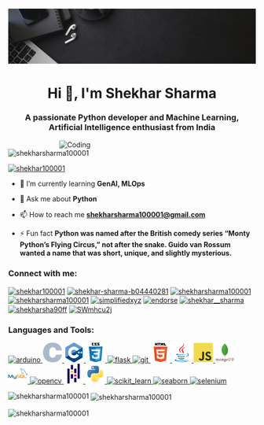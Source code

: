 ![GitHub Banner](github_banner.gif)
<h1 align="center">Hi 👋, I'm Shekhar Sharma</h1>
<h3 align="center">A passionate Python developer and Machine Learning, Artificial Intelligence enthusiast from India</h3>
<img align="right" alt="Coding" width="400" src="https://i.pinimg.com/originals/81/17/8b/81178b47a8598f0c81c4799f2cdd4057.gif">

<p align="left"> <img src="https://komarev.com/ghpvc/?username=shekharsharma100001&label=Profile%20views&color=0e75b6&style=flat" alt="shekharsharma100001" /> </p>

<p align="left"> <a href="https://twitter.com/shekhar100001" target="blank"><img src="https://img.shields.io/twitter/follow/shekhar100001?logo=twitter&style=for-the-badge" alt="shekhar100001" /></a> </p>

- 🌱 I’m currently learning **GenAI, MLOps**

- 💬 Ask me about **Python**

- 📫 How to reach me **shekharsharma100001@gmail.com**

- ⚡ Fun fact **Python was named after the British comedy series “Monty Python’s Flying Circus,” not after the snake. Guido van Rossum wanted a name that was short, unique, and slightly mysterious.**

<h3 align="left">Connect with me:</h3>
<p align="left">
<a href="https://twitter.com/shekhar100001" target="blank"><img align="center" src="https://raw.githubusercontent.com/rahuldkjain/github-profile-readme-generator/master/src/images/icons/Social/twitter.svg" alt="shekhar100001" height="30" width="40" /></a>
<a href="https://linkedin.com/in/shekhar-sharma-b04440281" target="blank"><img align="center" src="https://raw.githubusercontent.com/rahuldkjain/github-profile-readme-generator/master/src/images/icons/Social/linked-in-alt.svg" alt="shekhar-sharma-b04440281" height="30" width="40" /></a>
<a href="https://kaggle.com/shekharsharma100001" target="blank"><img align="center" src="https://raw.githubusercontent.com/rahuldkjain/github-profile-readme-generator/master/src/images/icons/Social/kaggle.svg" alt="shekharsharma100001" height="30" width="40" /></a>
<a href="https://instagram.com/shekharsharma100001" target="blank"><img align="center" src="https://raw.githubusercontent.com/rahuldkjain/github-profile-readme-generator/master/src/images/icons/Social/instagram.svg" alt="shekharsharma100001" height="30" width="40" /></a>
<a href="https://www.codechef.com/users/simplifiedxyz" target="blank"><img align="center" src="https://cdn.jsdelivr.net/npm/simple-icons@3.1.0/icons/codechef.svg" alt="simplifiedxyz" height="30" width="40" /></a>
<a href="https://codeforces.com/profile/endorse" target="blank"><img align="center" src="https://raw.githubusercontent.com/rahuldkjain/github-profile-readme-generator/master/src/images/icons/Social/codeforces.svg" alt="endorse" height="30" width="40" /></a>
<a href="https://www.leetcode.com/shekhar__sharma" target="blank"><img align="center" src="https://raw.githubusercontent.com/rahuldkjain/github-profile-readme-generator/master/src/images/icons/Social/leet-code.svg" alt="shekhar__sharma" height="30" width="40" /></a>
<a href="https://auth.geeksforgeeks.org/user/shekharsha90ff" target="blank"><img align="center" src="https://raw.githubusercontent.com/rahuldkjain/github-profile-readme-generator/master/src/images/icons/Social/geeks-for-geeks.svg" alt="shekharsha90ff" height="30" width="40" /></a>
<a href="https://discord.gg/SWmhcu2j" target="blank"><img align="center" src="https://raw.githubusercontent.com/rahuldkjain/github-profile-readme-generator/master/src/images/icons/Social/discord.svg" alt="SWmhcu2j" height="30" width="40" /></a>
</p>

<h3 align="left">Languages and Tools:</h3>
<p align="left"> <a href="https://www.arduino.cc/" target="_blank" rel="noreferrer"> <img src="https://cdn.worldvectorlogo.com/logos/arduino-1.svg" alt="arduino" width="40" height="40"/> </a> <a href="https://www.cprogramming.com/" target="_blank" rel="noreferrer"> <img src="https://raw.githubusercontent.com/devicons/devicon/master/icons/c/c-original.svg" alt="c" width="40" height="40"/> </a> <a href="https://www.w3schools.com/cpp/" target="_blank" rel="noreferrer"> <img src="https://raw.githubusercontent.com/devicons/devicon/master/icons/cplusplus/cplusplus-original.svg" alt="cplusplus" width="40" height="40"/> </a> <a href="https://www.w3schools.com/css/" target="_blank" rel="noreferrer"> <img src="https://raw.githubusercontent.com/devicons/devicon/master/icons/css3/css3-original-wordmark.svg" alt="css3" width="40" height="40"/> </a> <a href="https://flask.palletsprojects.com/" target="_blank" rel="noreferrer"> <img src="https://www.vectorlogo.zone/logos/pocoo_flask/pocoo_flask-icon.svg" alt="flask" width="40" height="40"/> </a> <a href="https://git-scm.com/" target="_blank" rel="noreferrer"> <img src="https://www.vectorlogo.zone/logos/git-scm/git-scm-icon.svg" alt="git" width="40" height="40"/> </a> <a href="https://www.w3.org/html/" target="_blank" rel="noreferrer"> <img src="https://raw.githubusercontent.com/devicons/devicon/master/icons/html5/html5-original-wordmark.svg" alt="html5" width="40" height="40"/> </a> <a href="https://www.java.com" target="_blank" rel="noreferrer"> <img src="https://raw.githubusercontent.com/devicons/devicon/master/icons/java/java-original.svg" alt="java" width="40" height="40"/> </a> <a href="https://developer.mozilla.org/en-US/docs/Web/JavaScript" target="_blank" rel="noreferrer"> <img src="https://raw.githubusercontent.com/devicons/devicon/master/icons/javascript/javascript-original.svg" alt="javascript" width="40" height="40"/> </a> <a href="https://www.mongodb.com/" target="_blank" rel="noreferrer"> <img src="https://raw.githubusercontent.com/devicons/devicon/master/icons/mongodb/mongodb-original-wordmark.svg" alt="mongodb" width="40" height="40"/> </a> <a href="https://www.mysql.com/" target="_blank" rel="noreferrer"> <img src="https://raw.githubusercontent.com/devicons/devicon/master/icons/mysql/mysql-original-wordmark.svg" alt="mysql" width="40" height="40"/> </a> <a href="https://opencv.org/" target="_blank" rel="noreferrer"> <img src="https://www.vectorlogo.zone/logos/opencv/opencv-icon.svg" alt="opencv" width="40" height="40"/> </a> <a href="https://pandas.pydata.org/" target="_blank" rel="noreferrer"> <img src="https://raw.githubusercontent.com/devicons/devicon/2ae2a900d2f041da66e950e4d48052658d850630/icons/pandas/pandas-original.svg" alt="pandas" width="40" height="40"/> </a> <a href="https://www.python.org" target="_blank" rel="noreferrer"> <img src="https://raw.githubusercontent.com/devicons/devicon/master/icons/python/python-original.svg" alt="python" width="40" height="40"/> </a> <a href="https://scikit-learn.org/" target="_blank" rel="noreferrer"> <img src="https://upload.wikimedia.org/wikipedia/commons/0/05/Scikit_learn_logo_small.svg" alt="scikit_learn" width="40" height="40"/> </a> <a href="https://seaborn.pydata.org/" target="_blank" rel="noreferrer"> <img src="https://seaborn.pydata.org/_images/logo-mark-lightbg.svg" alt="seaborn" width="40" height="40"/> </a> <a href="https://www.selenium.dev" target="_blank" rel="noreferrer"> <img src="https://raw.githubusercontent.com/detain/svg-logos/780f25886640cef088af994181646db2f6b1a3f8/svg/selenium-logo.svg" alt="selenium" width="40" height="40"/> </a> </p>

<p><img align="left" src="https://github-readme-stats.vercel.app/api/top-langs?username=shekharsharma100001&show_icons=true&locale=en&layout=compact" alt="shekharsharma100001" /></p>

<p>&nbsp;<img align="center" src="https://github-readme-stats.vercel.app/api?username=shekharsharma100001&show_icons=true&locale=en" alt="shekharsharma100001" /></p>

<p><img align="center" src="https://github-readme-streak-stats.herokuapp.com/?user=shekharsharma100001&" alt="shekharsharma100001" /></p>
